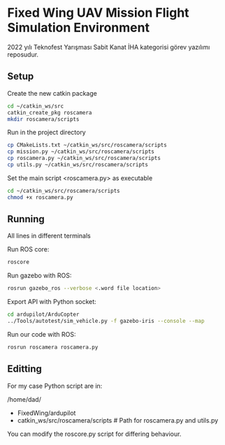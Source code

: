 # Fixed Wing UAV Mission Flight Simulation Environment
2022 yılı Teknofest Yarışması Sabit Kanat İHA kategorisi görev yazılımı reposudur.
## Setup

Create the new catkin package
```bash
cd ~/catkin_ws/src
catkin_create_pkg roscamera
mkdir roscamera/scripts
```

Run in the project directory
```bash
cp CMakeLists.txt ~/catkin_ws/src/roscamera/scripts
cp mission.py ~/catkin_ws/src/roscamera/scripts
cp roscamera.py ~/catkin_ws/src/roscamera/scripts
cp utils.py ~/catkin_ws/src/roscamera/scripts
```

Set the main script <roscamera.py> as executable
```bash
cd ~/catkin_ws/src/roscamera/scripts
chmod +x roscamera.py
```

## Running

All lines in different terminals

Run ROS core:
```bash
roscore
```

Run gazebo with ROS:
```bash 
rosrun gazebo_ros --verbose <.word file location>
```

Export API with Python socket:
```bash
cd ardupilot/ArduCopter
../Tools/autotest/sim_vehicle.py -f gazebo-iris --console --map
```

Run our code with ROS:
```bash
rosrun roscamera roscamera.py
```

## Editting
For my case Python script are in:

/home/dad/
  - FixedWing/ardupilot
  - catkin_ws/src/roscamera/scripts  # Path for roscamera.py and utils.py

You can modify the roscore.py script for differing behaviour.

  
